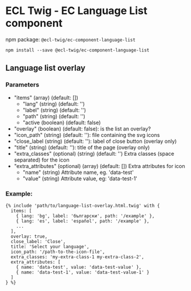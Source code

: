 # ECL Twig - EC Language List component

npm package: `@ecl-twig/ec-component-language-list`

```shell
npm install --save @ecl-twig/ec-component-language-list
```

## Language list overlay

### Parameters

- "items" (array) (default: [])
  - "lang" (string) (default: '')
  - "label" (string) (default: '')
  - "path" (string) (default: '')
  - "active (boolean) (default: false)
- "overlay" (boolean) (default: false): is the list an overlay?
- "icon_path" (string) (default: ''): file containing the svg icons
- "close_label (string) (default: ''): label of close button (overlay only)
- "title" (string) (default: ''): title of the page (overlay only)
- "extra_classes" (optional) (string) (default: '') Extra classes (space separated) for the icon
- "extra_attributes" (optional) (array) (default: []) Extra attributes for icon
  - "name" (string) Attribute name, eg. 'data-test'
  - "value" (string) Attribute value, eg: 'data-test-1'

### Example:

<!-- prettier-ignore -->
```twig
{% include 'path/to/language-list-overlay.html.twig' with { 
  items: [ 
    { lang: 'bg', label: 'български', path: '/example' }, 
    { lang: 'es', label: 'español', path: '/example' }, 
    ... 
  ], 
  overlay: true, 
  close_label: 'Close', 
  title: 'Select your language', 
  icon_path: '/path-to-the-icon-file', 
  extra_classes: 'my-extra-class-1 my-extra-class-2', 
  extra_attributes: [ 
    { name: 'data-test', value: 'data-test-value' }, 
    { name: 'data-test-1', value: 'data-test-value-1' } 
  ] 
} %}
```
